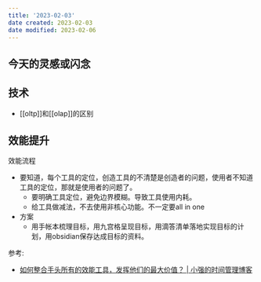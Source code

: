```yaml
---
title: '2023-02-03'
date created: 2023-02-03
date modified: 2023-02-06
---
```


## 今天的灵感或闪念

## 技术

+ [[oltp]]和[[olap]]的区别

## 效能提升

效能流程

+ 要知道，每个工具的定位，创造工具的不清楚是创造者的问题，使用者不知道工具的定位，那就是使用者的问题了。
	+ 要明确工具定位，避免边界模糊。导致工具使用内耗。
	+ 给工具做减法，不去使用非核心功能。不一定要all in one
+ 方案
	+ 用手帐本梳理目标，用九宫格呈现目标，用滴答清单落地实现目标的计划，用obsidian保存达成目标的资料。

参考:

+ [如何整合手头所有的效能工具，发挥他们的最大价值？ | 小强的时间管理博客](https://www.gtdlife.com/2023/6378/gongju-shiyong/)
